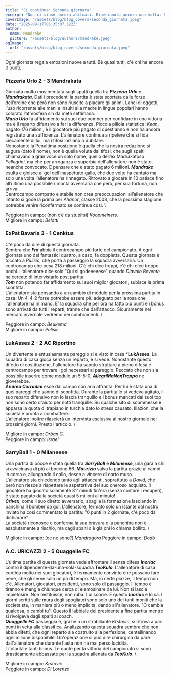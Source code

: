 ```yaml
---
title: "Si continua: Seconda giornata"
excerpt: "Non ci siamo ancora abituati. Ripetiamolo ancora una volta: Bentornato Fantacalcio! "
coverImage: "/assets/blog/blog_covers/seconda_giornata.jpeg"
date: "2025-09-17T05:35:07.322Z"
author:
  name: Mandrake
  picture: "/assets/blog/authors/mandrake.jpeg"
ogImage:
  url: "/assets/blog/blog_covers/seconda_giornata.jpeg"
---
```


Ogni giornata regala emozioni nuove a tutti. Bè quasi tutti, c'è chi ha ancora 0 punti.

### Pizzeria Urlo 2 - 3 Mandrakata

Giornata molto movimentata sugli spalti quella tra ***Pizzeria Urlo*** e ***Mandrakata***. Dati i precedenti la partita è stata scortata dalle forze dell’ordine che però non sono riuscite a placare gli animi. Lanci di oggetti, l’uso ricorrente alle mani e insulti alla madre in lingue popolari hanno colorato l’atmosfera sin da metà settimana. \
***Mario Urlo*** fa affidamento sui suoi due bomber per confidare in una vittoria ma è il reparto difensivo a far la differenza. Piccola pillola statistica: *Kean*, pagato 176 milioni, è il giocatore più pagato di quest'anno e non ha ancora registrato una sufficienza. L’allenatore continua a ripetere che si fida ciecamente di lui, ma i tifosi iniziano a dubitare.  \
Nonostante la Penultima posizione è quella che la nostra redazione si augura (dato il nome), non è quella voluta dai tifosi, che sugli spalti chiamavano a gran voce un solo nome, quello dell’ex Madrakatoso *Pellegrini*, ma che per arroganza e superbia dell'allenatore non è stato neanche convocato. E pensare che è stato pagato 6 milioni.
***Mandrake*** esulta e gioisce ai gol dell’inaspettato gallo, che due volte ha cantato ma solo una volta l’allenatore ha rinnegato. Ritrovato a giocare in 10 patisce fino all’ultimo una possibile rimonta avversaria che però, per sua fortuna, non arriva.  \
Centrocampo compatto e stabile non crea preoccupazioni all’allenatore che intanto si gode la prima per *Ahanor*, classe 2008, che la prossima stagione potrebbe venire riconfermato se continua così. \


Peggiore in campo: (non c’è da stupirsi) *Koopmeiners*. \
Migliore in campo: *Belotti* 


### ExPat Bavaria 3 - 1 Cenktus

C'è poco da dire di questa giornata. \
Sembra che ***Fra*** abbia il centrocampo più forte del campionato. A ogni giornata uno dei fantastici quattro, a caso, fa doppietta. Questa giornata è toccato a *Pulisic*, che porta a passeggio la squadra avversaria. Un centrocampo che pesa 218 milioni. C'è chi dice troppi, c'è chi dice troppo pochi. L'allenatore dice solo "Qui si godeeeeese" quando *Diavolo Bevente* ha cercato di intervistarlo post partita. \
***Tom*** non potendo far affidamento sui suoi miglior giocatori, subisce la prima sconfitta. \
L'allenatore sta pensando a un cambio di modulo per la prossima partita in casa. Un 4-4-2 forse potrebbe essere più adeguato per la rosa che l'allenatore ha in mano. E' la squadra che per ora ha fatto più punti e i bonus sono arrivati da tutti i reparti, tranne che dall'attacco. Sicuramente nel mercato invernale vedremo dei cambiamenti. \

Peggiore in campo: *Beukema* \
Migliore in campo: *Pulisic*

### LukAsses 2 - 2 AC Riportino

Un divertente e entusiasmante pareggio si è visto in casa ***LukAsses**. 
La squadra di casa gioca senza un reparto, e si vede. Nonostante questo difetto di costituzione, l'allenatore ha saputo sfruttare a pieno difesa e centrocampo per trovare i gol necessari al pareggio. Peccato che non sia possibile inserire come modulo un 5-5-0, ***AllegriMaNonTroppo*** ne gioverebbe. \
***Andrea Corradini*** esce dal campo con aria affranta. Per lui è stata una di quei pareggi che sanno di sconfitta. Durante la partita lo si vedeva agitato, il suo reparto difensivo non lo lascia tranquillo e i bonus mancati dai suoi top non sono certo d'aiuto per notti tranquille. Su qualche sito di scommesse è apparsa la quota di trapiano in turchia dato lo stress causato. Illazioni che la società è pronta a combattere. \
L'allenatore inoltre rilascierà un intervista esclusiva al nostro giornale nei prossimi giorni. Presto l'articolo. \

Migliore in campo: *Orban G.* \
Peggiore in campo: *Israel*

### SarryBall 1 - 0 Milaneese

Una partita di bocce è stata quella tra ***SarryBall*** e ***Milaneese***, una gara a chi si avvicinava di più al boccino 66.
***Maurizio*** salva la partita grazie ai cambi in corsa e, allungando il collo, riesce a vincere di corto muso. \
L'allenatore sta chiedendo tanto agli attaccanti, soprattutto a *David*, che però non riesce a rispettare le aspettative del suo oneroso acquisto. Il giocatore ha giocato solamente 31' minuti fin'ora (senza contare i recuperi), è stato pagato dalla società quasi 5 milioni al minuto! \
***Crivex***, come il suo diretto avversario, sbaglia la formazione lasciando in panchina il bomber da gol. L'allenatore, fermato solo un istante dal nostro inviato ha così commentato la partita: "0 punti in 2 giornate, c'è poco da dichiarare". \
La società riconosce e conferma la sua bravura e la panchina non è assolutamente a rischio, ma dagli spalti c'è già chi lo chiama bollito. \

Migliore in campo: (ce ne sono?) *Mandragora*
Peggiore in campo: *Dodò*

### A.C. URICAZZI 2 - 5 Quaggelle FC

L'ultima partita di questa giornata vede affrontare il senza difesa ***Inoriac*** contro il dipendente-da-una-sola-squadra ***TeoKulo***.
L'allenatore di casa confida molto nei suoi giocatori, è fermamente convinto che possano fare bene, che gli serve solo un pò di tempo. Ma, in certe piazze, il tempo non c'è. Allenatori, giocatori, presidenti, sono solo di passaggio. Il tempo è tiranno e mangia chiunque cerca di elemosinare da lui. Non si lascia impietosire. Non restituisce, non ruba. Lui scorre. E questo ***Inoriac*** e lo sa. I giorni scritti sulle mura degli spogliatoi sono solo uno dei tanti moniti che la società sta, in maniera più o meno implicita, dando all'allenatore. "O cambia qualcosa, o cambi tu". Questo il labbiale del presidente a fine partita mentre si rivolgeva dagli spalti al coach. \
***Quaggelle FC*** passeggia e, grazie a un strabiliante *Krstovic*, si ritrova a pari punti in vetta alla classifica. Analizzando questa squadra sembra che non abbia difetti, che ogni reparto sia costruito alla perfezione, centellinando ogni milione disponibile. Un'operazione si può dire chirurgica da pare dall'allenatore che durante l'asta non ha mai perso lucidità. \
Titolarità e tanti bonus. Le quote per la vittoria del campionato si sono drasticamente abbassate per la suqadra allenata da ***TeoKulo***. \

Migliore in campo: *Krstovic* \
Peggiore in campo: *Di Lorenzo*
